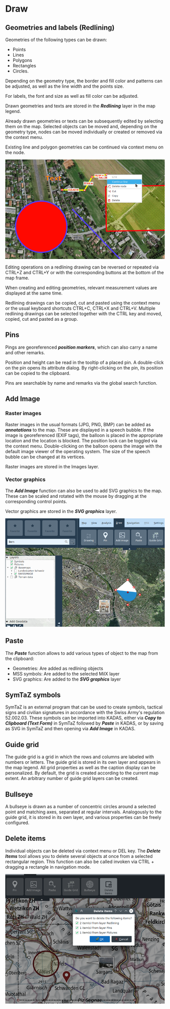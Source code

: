 # Draw



## <a name="sec0"></a>Geometries and labels (Redlining)

Geometries of the following types can be drawn:

+ Points
+ Lines
+ Polygons
+ Rectangles
+ Circles. 

Depending on the geometry type, the border and fill color and patterns can be adjusted, as well as the line width and the points size.

For labels, the font and size as well as fill color can be adjusted.

Drawn geometries and texts are stored in the **_Redlining_** layer in the map legend.

Already drawn geometries or texts can be subsequently edited by selecting them on the map. Selected objects can be moved and, depending on the geometry type, nodes can be moved individually or created or removed via the context menu.

Existing line and polygon geometries can be continued via context menu on the node.

<img src="../../media/image6.png" />

Editing operations on a redlining drawing can be reversed or repeated via CTRL+Z and CTRL+Y or with the corresponding buttons at the bottom of the map frame.

When creating and editing geometries, relevant measurement values ​​are displayed at the same time.

Redlining drawings can be copied, cut and pasted using the context menu or the usual keyboard shortcuts CTRL+C, CTRL+X and CTRL+V. Multiple redlining drawings can be selected together with the CTRL key and moved, copied, cut and pasted as a group.


## <a name="sec1"></a>Pins

Pings are georeferenced **_position markers_**, which can also carry a name and other remarks.

Position and height can be read in the tooltip of a placed pin. A double-click on the pin opens its attribute dialog. By right-clicking on the pin, its position can be copied to the clipboard.

Pins are searchable by name and remarks via the global search function.


## <a name="sec2"></a>Add Image


### Raster images

Raster images in the usual formats (JPG, PNG, BMP) can be added as **_annotations_** to the map. These are displayed in a speech bubble. If the image is georeferenced (EXIF tags), the balloon is placed in the appropriate location and the location is blocked. The position lock can be toggled via the context menu. Double-clicking on the balloon opens the image with the default image viewer of the operating system. The size of the speech bubble can be changed at its vertices.

Raster images are stored in the Images layer.


### Vector graphics

The **_Add Image_** function can also be used to add SVG graphics to the map. These can be scaled and rotated with the mouse by dragging at the corresponding control points.

Vector graphics are stored in the **_SVG graphics_** layer.

<img src="../../media/image7.png" />


## <a name="sec3"></a>Paste

The **_Paste_** function allows to add various types of object to the map from the clipboard:

- Geometries: Are added as redlining objects
- MSS symbols: Are added to the selected MilX layer
- SVG graphics: Are added to the **_SVG graphics_** layer

## <a name="sec4"></a>SymTaZ symbols

SymTaZ is an external program that can be used to create symbols, tactical signs and civilian signatures in accordance with the Swiss Army's regulation 52.002.03. These symbols can be imported into KADAS, either via **_Copy to Clipboard (Text Form)_** in SymTaZ followed by **_Paste_** in KADAS, or by saving as SVG in SymTaZ and then opening via **_Add Image_** in KADAS.


## <a name="sec5"></a>Guide grid

The guide grid is a grid in which the rows and columns are labeled with numbers or letters. The guide grid is stored in its own layer and appears in the map legend. All grid properties as well as the caption display can be personalized. By default, the grid is created according to the current map extent. An arbitrary number of guide grid layers can be created.


## <a name="sec6"></a>Bullseye

A bullseye is drawn as a number of concentric circles around a selected point and matching axes, separated at regular intervals. Analogously to the guide grid, it is stored in its own layer, and various properties can be freely configured.

## <a name="sec7"></a>Delete items

Individual objects can be deleted via context menu or DEL key. The **_Delete Items_** tool allows you to delete several objects at once from a selected rectangular region. This function can also be called invoken via CTRL + dragging a rectangle in navigation mode.

<img src="../../media/image8.png" />



